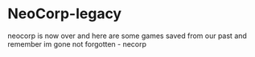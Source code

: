 # NeoCorp-legacy

neocorp is now over and here are some games saved from our past
and remember im gone not forgotten - necorp
